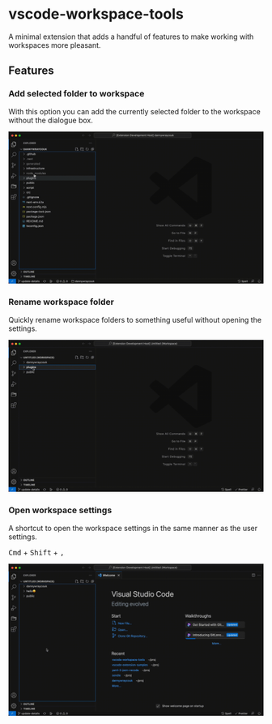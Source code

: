 # vscode-workspace-tools

A minimal extension that adds a handful of features to make working with workspaces more pleasant.

## Features

### **Add selected folder to workspace**

With this option you can add the currently selected folder to the workspace without the dialogue box.

![Demo of the add feature](/images/add.gif)

### **Rename workspace folder**

Quickly rename workspace folders to something useful without opening the settings.

![Demo of the rename feature](/images/rename.gif)

### **Open workspace settings**

A shortcut to open the workspace settings in the same manner as the user settings.

<kbd>Cmd</kbd> + <kbd>Shift</kbd> + <kbd>,</kbd>

![Demo of the shortcut](/images/shortcut.gif)
